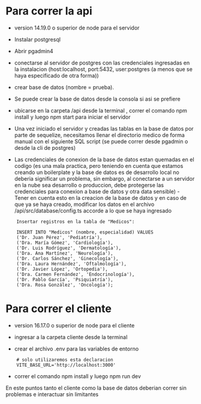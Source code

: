 
# Para correr la api

- version 14.19.0 o superior de node para el servidor
- Instalar postgresql
- Abrir pgadmin4 
- conectarse al servidor de postgres con las credenciales ingresadas en la instalacion (host:localhost, port:5432, user:postgres (a menos que se haya especificado de otra forma)) 
- crear base de datos (nombre = prueba). 
- Se puede crear la base de datos desde la consola si asi se prefiere

- ubicarse en la carpeta /api desde la terminal , correr el comando npm install y luego npm start para iniciar el servidor

- Una vez iniciado el servidor y creadas las tablas en la base de datos por parte de sequelize, necesitamos llenar el directorio medico de forma manual con el siguiente SQL script (se puede correr desde pgadmin o desde la cli de postgres)

- Las credenciales de conexion de la base de datos estan quemadas en el codigo (es una mala practica, pero teniendo en cuenta que estamos creando un boilerplate y la base de datos es de desarrollo local no deberia significar un problema, sin embargo, al conectarse a un servidor en la nube sea desarrollo o produccion, debe protegerse las credenciales para conexion a base de datos y otra data sensible) - Tener en cuenta esto en la creacion de la base de datos y en caso de que ya se haya creado, modificar los datos en el archivo /api/src/database/config.ts accorde a lo que se haya ingresado

```
    Insertar registros en la tabla de "Medicos":

    INSERT INTO "Medicos" (nombre, especialidad) VALUES
    ('Dr. Juan Pérez', 'Pediatría'),
    ('Dra. María Gómez', 'Cardiología'),
    ('Dr. Luis Rodríguez', 'Dermatología'),
    ('Dra. Ana Martínez', 'Neurología'),
    ('Dr. Carlos Sánchez', 'Ginecología'),
    ('Dra. Laura Hernández', 'Oftalmología'),
    ('Dr. Javier López', 'Ortopedia'),
    ('Dra. Carmen Fernández', 'Endocrinología'),
    ('Dr. Pablo García', 'Psiquiatría'),
    ('Dra. Rosa González', 'Oncología');

```
# Para correr el cliente

- version 16.17.0 o superior de node para el cliente

- ingresar a la carpeta cliente desde la terminal 
- crear el archivo .env para las variables de entorno

```
    # solo utilizaremos esta declaracion 
    VITE_BASE_URL='http://localhost:3000' 
```
- correr el comando npm install y luego npm run dev


En este puntos tanto el cliente como la base de datos deberian correr sin problemas e interactuar sin limitantes

